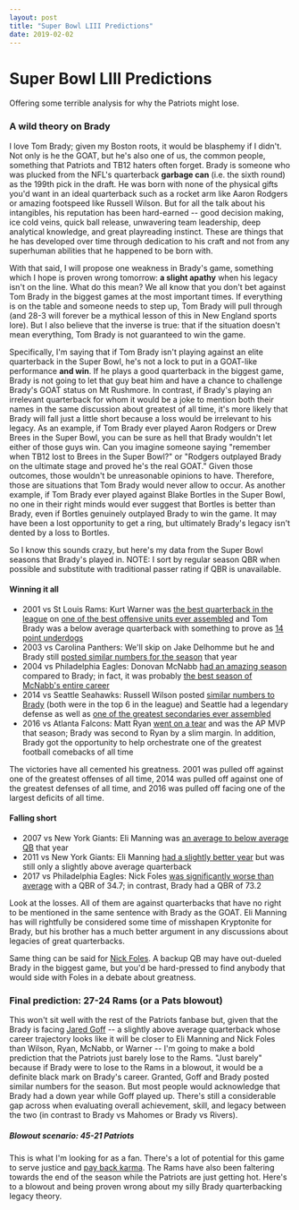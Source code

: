 ```yaml
---
layout: post
title: "Super Bowl LIII Predictions"
date: 2019-02-02
---
```


# Super Bowl LIII Predictions

Offering some terrible analysis for why the Patriots might lose.

### A wild theory on Brady

I love Tom Brady; given my Boston roots, it would be blasphemy if I didn't. Not only is he the GOAT, but he's also one of us, the common people, something that Patriots and TB12 haters often forget. Brady is someone who was plucked from the NFL's quarterback **garbage can** (i.e. the sixth round) as the 199th pick in the draft. He was born with none of the physical gifts you'd want in an ideal quarterback such as a rocket arm like Aaron Rodgers or amazing footspeed like Russell Wilson. But for all the talk about his intangibles, his reputation has been hard-earned -- good decision making, ice cold veins, quick ball release, unwavering team leadership, deep analytical knowledge, and great playreading instinct. These are things that he has developed over time through dedication to his craft and not from any superhuman abilities that he happened to be born with.

With that said, I will propose one weakness in Brady's game, something which I hope is proven wrong tomorrow: **a slight apathy** when his legacy isn't on the line. What do this mean? We all know that you don't bet against Tom Brady in the biggest games at the most important times. If everything is on the table and someone needs to step up, Tom Brady will pull through (and 28-3 will forever be a mythical lesson of this in New England sports lore). But I also believe that the inverse is true: that if the situation doesn't mean everything, Tom Brady is not guaranteed to win the game. 

Specifically, I'm saying that if Tom Brady isn't playing against an elite quarterback in the Super Bowl, he's not a lock to put in a GOAT-like performance **and win**. If he plays a good quarterback in the biggest game, Brady is not going to let that guy beat him and have a chance to challenge Brady's GOAT status on Mt Rushmore. In contrast, if Brady's playing an irrelevant quarterback for whom it would be a joke to mention both their names in the same discussion about greatest of all time, it's more likely that Brady will fall just a little short because a loss would be irrelevant to his legacy. As an example, if Tom Brady ever played Aaron Rodgers or Drew Brees in the Super Bowl, you can be sure as hell that Brady wouldn't let either of those guys win. Can you imagine someone saying "remember when TB12 lost to Brees in the Super Bowl?" or "Rodgers outplayed Brady on the ultimate stage and proved he's the real GOAT." Given those outcomes, those wouldn't be unreasonable opinions to have. Therefore, those are situations that Tom Brady would never allow to occur. As another example, if Tom Brady ever played against Blake Bortles in the Super Bowl, no one in their right minds would ever suggest that Bortles is better than Brady, even if Bortles genuinely outplayed Brady to win the game. It may have been a lost opportunity to get a ring, but ultimately Brady's legacy isn't dented by a loss to Bortles.

So I know this sounds crazy, but here's my data from the Super Bowl seasons that Brady's played in. NOTE: I sort by regular season QBR when possible and substitute with traditional passer rating if QBR is unavailable.

#### Winning it all
- 2001 vs St Louis Rams: Kurt Warner was [the best quarterback in the league](https://www.pro-football-reference.com/years/2001/passing.htm) on [one of the best offensive units ever assembled](https://en.wikipedia.org/wiki/The_Greatest_Show_on_Turf) and Tom Brady was a below average quarterback with something to prove as [14 point underdogs](http://www.espn.com/chalk/story/_/id/14720475/nfl-looking-back-point-spread-winners-all-50-super-bowls)
- 2003 vs Carolina Panthers: We'll skip on Jake Delhomme but he and Brady still [posted similar numbers for the season](https://www.pro-football-reference.com/years/2003/passing.htm) that year
- 2004 vs Philadelphia Eagles: Donovan McNabb [had an amazing season](https://www.pro-football-reference.com/years/2004/passing.htm) compared to Brady; in fact, it was probably [the best season of McNabb's entire career](https://www.pro-football-reference.com/players/M/McNaDo00.htm) 
- 2014 vs Seattle Seahawks: Russell Wilson posted [similar numbers to Brady](https://www.pro-football-reference.com/years/2014/passing.htm) (both were in the top 6 in the league) and Seattle had a legendary defense as well as [one of the greatest secondaries ever assembled](http://www.espn.com/nfl/story/_/id/24894850/nfl-legion-boom-was-dominant-force-never-see-again-seattle-seahawks)
- 2016 vs Atlanta Falcons: Matt Ryan [went on a tear](https://www.pro-football-reference.com/years/2016/passing.htm) and was the AP MVP that season; Brady was second to Ryan by a slim margin. In addition, Brady got the opportunity to help orchestrate one of the greatest football comebacks of all time

The victories have all cemented his greatness. 2001 was pulled off against one of the greatest offenses of all time, 2014 was pulled off  against one of the greatest defenses of all time, and 2016 was pulled off facing one of the largest deficits of all time.

#### Falling short
- 2007 vs New York Giants: Eli Manning was [an average to below average QB](https://www.pro-football-reference.com/years/2007/passing.htm) that year
- 2011 vs New York Giants: Eli Manning [had a slightly better year](https://www.pro-football-reference.com/years/2011/passing.htm) but was still only a slightly above average quarterback
- 2017 vs Philadelphia Eagles: Nick Foles [was significantly worse than average](https://www.pro-football-reference.com/years/2011/passing.htm) with a QBR of 34.7; in contrast, Brady had a QBR of 73.2

Look at the losses. All of them are against quarterbacks that have no right to be mentioned in the same sentence with Brady as the GOAT. Eli Manning has will rightfully be considered some time of misshapen Kryptonite for Brady, but his brother has a much better argument in any discussions about legacies of great quarterbacks.

Same thing can be said for [Nick Foles](https://deadspin.com/allegedly-enormous-donged-eagles-qb-leads-team-to-super-1822718664). A backup QB may have out-dueled Brady in the biggest game, but you'd be hard-pressed to find anybody that would  side with Foles in a debate about greatness.

### Final prediction: 27-24 Rams (or a Pats blowout)

This won't sit well with the rest of the Patriots fanbase but, given that the Brady is facing [Jared Goff](https://www.pro-football-reference.com/years/2018/passing.htm) -- a slightly above average quarterback  whose career trajectory looks like it will be closer to Eli Manning and Nick Foles than Wilson, Ryan, McNabb, or Warner -- I'm going to make a bold prediction that the Patriots just barely lose to the Rams. "Just barely" because if Brady were to lose to the Rams in a blowout, it would be a definite black mark on Brady's career. Granted, Goff and Brady posted similar numbers for the season. But most people would acknowledge that Brady had a down year while Goff played up. There's still a considerable gap across when evaluating overall achievement, skill, and legacy between the two (in contrast to Brady vs Mahomes or Brady vs Rivers).

##### Blowout scenario: 45-21 Patriots

This is what I'm looking for as a fan. There's a lot of potential for this game to serve justice and [pay back karma](https://www.youtube.com/watch?v=8CKAt8UCki4). The Rams have also been faltering towards the end of the season while the Patriots are just getting hot. Here's to a blowout and being proven wrong about my silly Brady quarterbacking legacy theory.
